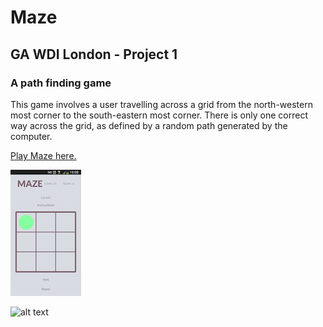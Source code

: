 # Maze

## GA WDI London - Project 1

### A path finding game

This game involves a user travelling across a grid from the north-western most corner to the south-eastern most corner. There is only one correct way across the grid, as defined by a random path generated by the computer.

[Play Maze here.](https://freemaze.herokuapp.com/)

![alt text](./images/Screenshot_2015-10-13-16-08-20.png)

![alt text]()
